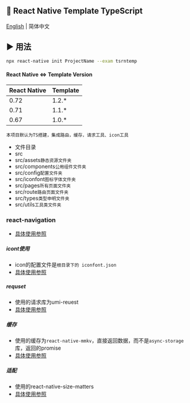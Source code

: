 ## :space_invader: React Native Template TypeScript

[English](./README.md) | 简体中文

## :arrow_forward: 用法
```sh
npx react-native init ProjectName --exam tsrntemp
```

#### React Native <=> Template Version

| React Native | Template |
| ------------ | -------- |
| 0.72         | 1.2.\*   |
| 0.71         | 1.1.\*   |
| 0.67         | 1.0.\*   |

`本项目默认为TS搭建，集成路由，缓存，请求工具、icon工具`

- 文件目录
 - src
  - src/assets`静态资源文件夹`
  - src/components`公用组件文件夹`
  - src/config`配置文件夹`
  - src/iconfont`图标字体文件夹`
  - src/pages`所有页面文件夹`
  - src/route`路由页面文件夹`
  - src/types`类型申明文件夹`
  - src/utils`工具类文件夹`

### react-navigation
- [具体使用参照](https://reactnavigation.org/docs/getting-started)

##### icont使用
- icon的配置文件是`根目录下的 iconfont.json`
- [具体使用参照](https://www.npmjs.com/package/react-native-iconfont-cli)


##### requset
- 使用的请求库为umi-reuest
- [具体使用参照](https://www.npmjs.com/package/umi-request)

##### 缓存
- 使用的缓存为`react-native-mmkv`，直接返回数据，而不是`async-storage`库，返回的promise
- [具体使用参照](https://github.com/mrousavy/react-native-mmkv/blob/master/README.md)


##### 适配
- 使用的react-native-size-matters
- [具体使用参照](https://www.npmjs.com/package/react-native-size-matters)

